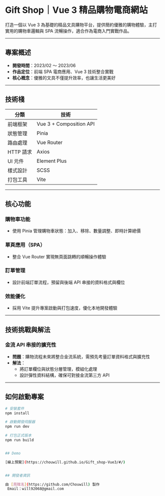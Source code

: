 #  Gift Shop｜Vue 3 精品購物電商網站

打造一個以 Vue 3 為基礎的精品文具購物平台，提供簡約優雅的購物體驗，主打實用的購物車邏輯與 SPA 流暢操作，適合作為電商入門實戰作品。

---

##  專案概述

-  **開發時間**：2023/02 ～ 2023/06
-  **作品定位**：前端 SPA 電商應用、Vue 3 技術整合實戰
-  **核心概念**：優雅的文具不僅提升效率，也讓生活更美好

---

##  技術棧

| 分類 | 技術 |
|------|------|
| 前端框架 | Vue 3 + Composition API |
| 狀態管理 | Pinia |
| 路由處理 | Vue Router |
| HTTP 請求 | Axios |
| UI 元件 | Element Plus |
| 樣式設計 | SCSS |
| 打包工具 | Vite |

---

##  核心功能

###  購物車功能
- 使用 Pinia 管理購物車狀態：加入、移除、數量調整、即時計算總價

###  單頁應用（SPA）
- 整合 Vue Router 實現無頁面跳轉的順暢操作體驗

###  訂單管理
- 設計前端訂單流程，預留與後端 API 串接的資料格式與欄位

###  效能優化
- 採用 Vite 提升專案啟動與打包速度，優化本地開發體驗

---

##  技術挑戰與解法

###  金流 API 串接的擴充性
- **問題**：購物流程未來將整合金流系統，需預先考量訂單資料格式與擴充性
- **解法**：
  - 將訂單欄位與狀態分層管理，模組化處理
  - 設計彈性資料結構，確保可對接金流第三方 API

---

##  如何啟動專案

```bash
# 安裝套件
npm install

# 啟動開發伺服器
npm run dev

# 打包正式版本
npm run build


## Demo

[線上預覽](https://chouwill.github.io/Gift_shop-Vue3/#/)


## 開發者資訊

由 [周暐洺](https://github.com/Chouwill) 製作  
 Email：will92068@gmail.com